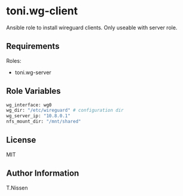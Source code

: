 toni.wg-client
===========

Ansible role to install wireguard clients. Only useable with server role.

Requirements
------------

Roles:
  - toni.wg-server

Role Variables
--------------

```bash
wg_interface: wg0 
wg_dir: "/etc/wireguard" # configuration dir
wg_server_ip: "10.8.0.1"
nfs_mount_dir: "/mnt/shared"
```

License
-------

MIT

Author Information
------------------

T.Nissen